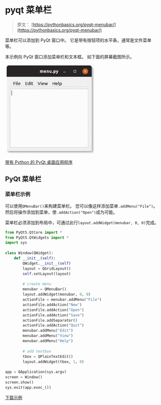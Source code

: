 # pyqt 菜单栏

> 原文： [https://pythonbasics.org/pyqt-menubar/](https://pythonbasics.org/pyqt-menubar/)

菜单栏可以添加到 PyQt 窗口中。 它是带有按钮项的水平条，通常是文件菜单等。

本示例向 PyQt 窗口添加菜单栏和文本框。 如下面的屏幕截图所示。

![menubar in pyqt](img/93ba1beccbdd7671d2f987f5d8ce0ffb.jpg)


[带有 Python 的 PyQt 桌面应用程序](https://gum.co/pysqtsamples)

## PyQt 菜单栏

### 菜单栏示例

可以使用`QMenuBar()`来构建菜单栏。 您可以像这样添加菜单`.addMenu("File")`。 然后将操作添加到菜单，使`.addAction("Open")`成为可能。

菜单栏必须添加到布局中，可通过此行`layout.addWidget(menubar, 0, 0)`完成。

```py
from PyQt5.QtCore import *
from PyQt5.QtWidgets import *
import sys

class Window(QWidget):
    def __init__(self):
        QWidget.__init__(self)
        layout = QGridLayout()
        self.setLayout(layout)

        # create menu
        menubar = QMenuBar()
        layout.addWidget(menubar, 0, 0)
        actionFile = menubar.addMenu("File")
        actionFile.addAction("New")
        actionFile.addAction("Open")
        actionFile.addAction("Save")
        actionFile.addSeparator()
        actionFile.addAction("Quit")
        menubar.addMenu("Edit")
        menubar.addMenu("View")
        menubar.addMenu("Help")

        # add textbox
        tbox = QPlainTextEdit()
        layout.addWidget(tbox, 1, 0)

app = QApplication(sys.argv)
screen = Window()
screen.show()
sys.exit(app.exec_())

```

[下载示例](https://gum.co/pysqtsamples)